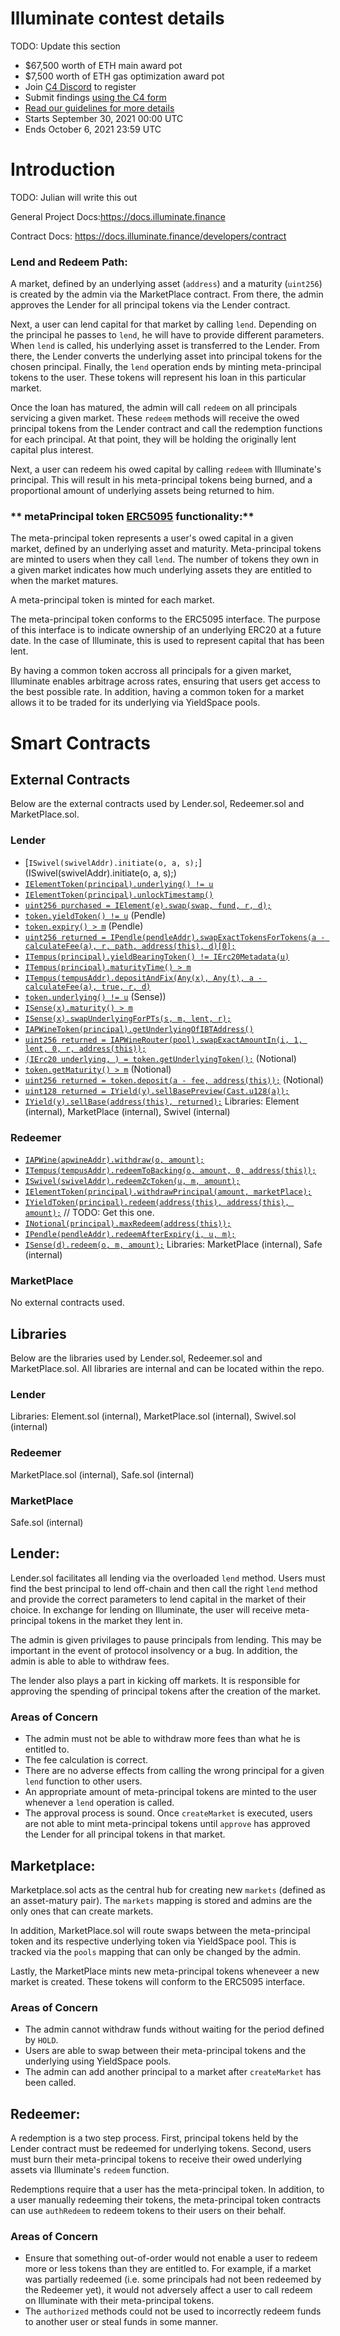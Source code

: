 # Illuminate contest details
TODO: Update this section
- $67,500 worth of ETH main award pot
- $7,500 worth of ETH gas optimization award pot
- Join [C4 Discord](https://discord.gg/EY5dvm3evD) to register
- Submit findings [using the C4 form](https://code423n4.com/2021-09-swivel-contest/submit)
- [Read our guidelines for more details](https://docs.code4rena.com/roles/wardens)
- Starts September 30, 2021 00:00 UTC
- Ends October 6, 2021 23:59 UTC

# Introduction
TODO: Julian will write this out

General Project Docs:https://docs.illuminate.finance

Contract Docs: https://docs.illuminate.finance/developers/contract 


### **Lend and Redeem Path:**

A market, defined by an underlying asset (`address`) and a maturity (`uint256`) is created by the admin via the MarketPlace contract. From there, the admin approves the Lender for all principal tokens via the Lender contract.

Next, a user can lend capital for that market by calling `lend`. Depending on the principal he passes to `lend`, he will have to provide different parameters. When `lend` is called, his underlying asset is transferred to the Lender. From there, the Lender converts the underlying asset into principal tokens for the chosen principal. Finally, the `lend` operation ends by minting meta-principal tokens to the user. These tokens will represent his loan in this particular market.

Once the loan has matured, the admin will call `redeem` on all principals servicing a given market. These `redeem` methods will receive the owed principal tokens from the Lender contract and call the redemption functions for each principal. At that point, they will be holding the originally lent capital plus interest.

Next, a user can redeem his owed capital by calling `redeem` with Illuminate's principal. This will result in his meta-principal tokens being burned, and a proportional amount of underlying assets being returned to him.

### ** metaPrincipal token [ERC5095](https://github.com/ethereum/EIPs/pull/5095) functionality:**

The meta-principal token represents a user's owed capital in a given market, defined by an underlying asset and maturity. Meta-principal tokens are minted to users when they call `lend`. The number of tokens they own in a given market indicates how much underlying assets they are entitled to when the market matures.

A meta-principal token is minted for each market.

The meta-principal token conforms to the ERC5095 interface. The purpose of this interface is to indicate ownership of an underlying ERC20 at a future date. In the case of Illuminate, this is used to represent capital that has been lent. 

By having a common token accross all principals for a given market, Illuminate enables arbitrage across rates, ensuring that users get access to the best possible rate. In addition, having a common token for a market allows it to be traded for its underlying via YieldSpace pools.

# Smart Contracts 

## External Contracts

Below are the external contracts used by Lender.sol, Redeemer.sol and MarketPlace.sol.

### Lender

- [`ISwivel(swivelAddr).initiate(o, a, s);`](ISwivel(swivelAddr).initiate(o, a, s);)
- [`IElementToken(principal).underlying() != u`](https://github.com/element-fi/elf-contracts/blob/885666433894c598223ea6e32f8cf38236efc2f1/contracts/Tranche.sol#L28)
- [`IElementToken(principal).unlockTimestamp()`](https://github.com/element-fi/elf-contracts/blob/885666433894c598223ea6e32f8cf38236efc2f1/contracts/Tranche.sol#L18)
- [`uint256 purchased = IElement(e).swap(swap, fund, r, d);`](https://github.com/element-fi/elf-contracts/blob/65fddc8e750e156605b2d7e01ceffd4bbcb8c978/contracts/interfaces/IVault.sol#L35)
- [`token.yieldToken() != u`](https://github.com/pendle-finance/pendle-core/blob/b34d265e4fe8e3a6f79bdec1ab88ab2fd49a882c/contracts/interfaces/IPendleYieldTokenHolder.sol#L30) (Pendle)
- [`token.expiry() > m`](https://github.com/pendle-finance/pendle-core/blob/b34d265e4fe8e3a6f79bdec1ab88ab2fd49a882c/contracts/interfaces/IPendleYieldTokenHolder.sol#L36) (Pendle)
- [`uint256 returned = IPendle(pendleAddr).swapExactTokensForTokens(a - calculateFee(a), r, path, address(this), d)[0];`](https://github.com/pendle-finance/pendle-core/blob/01154885472188022518745f2ca08104955b8b2b/contracts/interfaces/IUniswapV2Router01.sol#L127)
- [`ITempus(principal).yieldBearingToken() != IErc20Metadata(u)`](https://github.com/tempus-finance/tempus-protocol/blob/f48b6f2e4563036e4292809ead1e215e6824eb16/contracts/TempusPool.sol#L32)
- [`ITempus(principal).maturityTime() > m`](https://github.com/tempus-finance/tempus-protocol/blob/f48b6f2e4563036e4292809ead1e215e6824eb16/contracts/TempusPool.sol#L36)
- [`ITempus(tempusAddr).depositAndFix(Any(x), Any(t), a - calculateFee(a), true, r, d)`](https://github.com/tempus-finance/tempus-protocol/blob/f431e821c81d8cdeae8ad433d160230563f121de/contracts/TempusController.sol#L52)
- [`token.underlying() != u`](https://github.com/sense-finance/sense-v1/blob/dev/pkg/core/src/adapters/abstract/BaseAdapter.sol#L31) (Sense))
- [`ISense(x).maturity() > m`](https://github.com/sense-finance/space-v1/blob/main/src/Space.sol#L79)
- [`ISense(x).swapUnderlyingForPTs(s, m, lent, r);`](https://github.com/sense-finance/sense-v1/blob/3c4335f7fad5609b5c4afeab5a230759930f46da/pkg/core/src/Periphery.sol#L158)
- [`IAPWineToken(principal).getUnderlyingOfIBTAddress()`](https://github.com/APWine/apwine-smart-contracts-public/blob/ec7468cd879bb245cb0ba2881e9df9141b8e80a3/amm/contracts/AMM.sol#L811)
- [`uint256 returned = IAPWineRouter(pool).swapExactAmountIn(i, 1, lent, 0, r, address(this));`](https://github.com/APWine/apwine-smart-contracts-public/blob/ec7468cd879bb245cb0ba2881e9df9141b8e80a3/amm/contracts/AMM.sol#L329)
- [`(IErc20 underlying, ) = token.getUnderlyingToken();`](https://github.com/notional-finance/wrapped-fcash/blob/8f76be58dda648ea58eef863432c14c940e13900/contracts/wfCashBase.sol#L124) (Notional)
- [`token.getMaturity() > m`](https://github.com/notional-finance/wrapped-fcash/blob/8f76be58dda648ea58eef863432c14c940e13900/contracts/wfCashBase.sol#L83) (Notional)
- [`uint256 returned = token.deposit(a - fee, address(this));`](https://github.com/notional-finance/wrapped-fcash/blob/019cfa20369d5e0d9e7a38fea936cc649704780d/contracts/wfCashERC4626.sol#L169) (Notional)
- [`uint128 returned = IYield(y).sellBasePreview(Cast.u128(a));`](https://github.com/yieldprotocol/yieldspace-v2/blob/17b18e26de37e52e504b82f2883cf90249b7a9f5/contracts/Pool.sol#L409)
- [`IYield(y).sellBase(address(this), returned);`](https://github.com/yieldprotocol/yieldspace-v2/blob/17b18e26de37e52e504b82f2883cf90249b7a9f5/contracts/Pool.sol#L369)
Libraries: Element (internal), MarketPlace (internal), Swivel (internal)

### Redeemer

- [`IAPWine(apwineAddr).withdraw(o, amount);`](https://github.com/APWine/apwine-smart-contracts-public/blob/6c98d14464df66ead6c1dee310f9ab9e7a612969/protocol/contracts/protocol/Controller.sol)
- [`ITempus(tempusAddr).redeemToBacking(o, amount, 0, address(this));`](https://github.com/tempus-finance/tempus-protocol/blob/f431e821c81d8cdeae8ad433d160230563f121de/contracts/TempusController.sol)
- [`ISwivel(swivelAddr).redeemZcToken(u, m, amount);`](https://github.com/Swivel-Finance/swivel/blob/main/contracts/v2/swivel/Swivel.sol#L481)
- [`IElementToken(principal).withdrawPrincipal(amount, marketPlace);`](https://github.com/element-fi/elf-contracts/blob/885666433894c598223ea6e32f8cf38236efc2f1/contracts/Tranche.sol)
- [`IYieldToken(principal).redeem(address(this), address(this), amount);`](TODO) // TODO: Get this one.
- [`INotional(principal).maxRedeem(address(this));`](https://github.com/notional-finance/wrapped-fcash/blob/019cfa20369d5e0d9e7a38fea936cc649704780d/contracts/wfCashERC4626.sol#L90)
- [`IPendle(pendleAddr).redeemAfterExpiry(i, u, m);`](https://github.com/pendle-finance/pendle-core/blob/b34d265e4fe8e3a6f79bdec1ab88ab2fd49a882c/contracts/core/PendleRouter.sol)
- [`ISense(d).redeem(o, m, amount);`](https://github.com/sense-finance/sense-v1/blob/3c4335f7fad5609b5c4afeab5a230759930f46da/pkg/core/src/Divider.sol#L305)
Libraries: MarketPlace (internal), Safe (internal)

### MarketPlace

No external contracts used.

## Libraries

Below are the libraries used by Lender.sol, Redeemer.sol and MarketPlace.sol. All libraries are internal and can be located within the repo.

### Lender

Libraries: Element.sol (internal), MarketPlace.sol (internal), Swivel.sol (internal)

### Redeemer

MarketPlace.sol (internal), Safe.sol (internal)
### MarketPlace

Safe.sol (internal)

## **Lender:**

Lender.sol facilitates all lending via the overloaded `lend` method. Users must find the best principal to lend off-chain and then call the right `lend` method and provide the correct parameters to lend capital in the market of their choice. In exchange for lending on Illuminate, the user will receive meta-principal tokens in the market they lent in.

The admin is given privilages to pause principals from lending. This may be important in the event of protocol insolvency or a bug. In addition, the admin is able to able to withdraw fees.

The lender also plays a part in kicking off markets. It is responsible for approving the spending of principal tokens after the creation of the market.

### Areas of Concern

- The admin must not be able to withdraw more fees than what he is entitled to.
- The fee calculation is correct.
- There are no adverse effects from calling the wrong principal for a given `lend` function to other users.
- An appropriate amount of meta-principal tokens are minted to the user whenever a `lend` operation is called.
- The approval process is sound. Once `createMarket` is executed, users are not able to mint meta-principal tokens until `approve` has approved the Lender for all principal tokens in that market.

## **Marketplace:**

Marketplace.sol acts as the central hub for creating new `markets` (defined as an asset-matury pair). The `markets` mapping is stored and admins are the only ones that can create markets.

In addition, MarketPlace.sol will route swaps between the meta-principal token and its respective underlying token via YieldSpace pool. This is tracked via the `pools` mapping that can only be changed by the admin.

Lastly, the MarketPlace mints new meta-principal tokens wheneveer a new market is created. These tokens will conform to the ERC5095 interface.

### Areas of Concern

- The admin cannot withdraw funds without waiting for the period defined by `HOLD`.
- Users are able to swap between their meta-principal tokens and the underlying using YieldSpace pools.
- The admin can add another principal to a market after `createMarket` has been called.

## **Redeemer:**

A redemption is a two step process. First, principal tokens held by the Lender contract must be redeemed for underlying tokens. Second, users must burn their meta-principal tokens to receive their owed underlying assets via Illuminate's `redeem` function.

Redemptions require that a user has the meta-principal token. In addition, to a user manually redeeming their tokens, the meta-principal token contracts can use `authRedeem` to redeem tokens to their users on their behalf.

### Areas of Concern

- Ensure that something out-of-order would not enable a user to redeem more or less tokens than they are entitled to. For example, if a market was partially redeemed (i.e. some principals had not been redeemed by the Redeemer yet), it would not adversely affect a user to call redeem on Illuminate with their meta-principal tokens.
- The `authorized` methods could not be used to incorrectly redeem funds to another user or steal funds in some manner.

